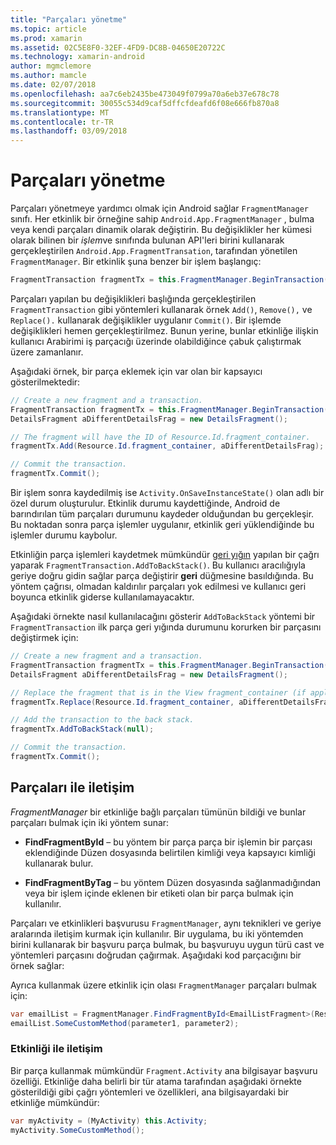 ```yaml
---
title: "Parçaları yönetme"
ms.topic: article
ms.prod: xamarin
ms.assetid: 02C5E8F0-32EF-4FD9-DC8B-04650E20722C
ms.technology: xamarin-android
author: mgmclemore
ms.author: mamcle
ms.date: 02/07/2018
ms.openlocfilehash: aa7c6eb2435be473049f0799a70a6eb37e678c78
ms.sourcegitcommit: 30055c534d9caf5dffcfdeafd6f08e666fb870a8
ms.translationtype: MT
ms.contentlocale: tr-TR
ms.lasthandoff: 03/09/2018
---
```

# <a name="managing-fragments"></a>Parçaları yönetme

Parçaları yönetmeye yardımcı olmak için Android sağlar `FragmentManager` sınıfı. Her etkinlik bir örneğine sahip `Android.App.FragmentManager` , bulma veya kendi parçaları dinamik olarak değiştirin. Bu değişiklikler her kümesi olarak bilinen bir *işlem*ve sınıfında bulunan API'leri birini kullanarak gerçekleştirilen `Android.App.FragmentTransation`, tarafından yönetilen `FragmentManager`. Bir etkinlik şuna benzer bir işlem başlangıç:

```csharp
FragmentTransaction fragmentTx = this.FragmentManager.BeginTransaction();
```

Parçaları yapılan bu değişiklikleri başlığında gerçekleştirilen `FragmentTransaction` gibi yöntemleri kullanarak örnek `Add()`, `Remove(),` ve `Replace().` kullanarak değişiklikler uygulanır `Commit()`. Bir işlemde değişiklikleri hemen gerçekleştirilmez.
Bunun yerine, bunlar etkinliğe ilişkin kullanıcı Arabirimi iş parçacığı üzerinde olabildiğince çabuk çalıştırmak üzere zamanlanır.

Aşağıdaki örnek, bir parça eklemek için var olan bir kapsayıcı gösterilmektedir:

```csharp
// Create a new fragment and a transaction.
FragmentTransaction fragmentTx = this.FragmentManager.BeginTransaction();
DetailsFragment aDifferentDetailsFrag = new DetailsFragment();

// The fragment will have the ID of Resource.Id.fragment_container.
fragmentTx.Add(Resource.Id.fragment_container, aDifferentDetailsFrag);

// Commit the transaction.
fragmentTx.Commit();
```

Bir işlem sonra kaydedilmiş ise `Activity.OnSaveInstanceState()` olan adlı bir özel durum oluşturulur. Etkinlik durumu kaydettiğinde, Android de barındırılan tüm parçaları durumunu kaydeder olduğundan bu gerçekleşir. Bu noktadan sonra parça işlemler uygulanır, etkinlik geri yüklendiğinde bu işlemler durumu kaybolur.

Etkinliğin parça işlemleri kaydetmek mümkündür [geri yığın](http://developer.android.com/guide/topics/fundamentals/tasks-and-back-stack.html) yapılan bir çağrı yaparak `FragmentTransaction.AddToBackStack()`. Bu kullanıcı aracılığıyla geriye doğru gidin sağlar parça değiştirir **geri** düğmesine basıldığında. Bu yöntem çağrısı, olmadan kaldırılır parçaları yok edilmesi ve kullanıcı geri boyunca etkinlik giderse kullanılamayacaktır.

Aşağıdaki örnekte nasıl kullanılacağını gösterir `AddToBackStack` yöntemi bir `FragmentTransaction` ilk parça geri yığında durumunu korurken bir parçasını değiştirmek için:

```csharp
// Create a new fragment and a transaction.
FragmentTransaction fragmentTx = this.FragmentManager.BeginTransaction();
DetailsFragment aDifferentDetailsFrag = new DetailsFragment();

// Replace the fragment that is in the View fragment_container (if applicable).
fragmentTx.Replace(Resource.Id.fragment_container, aDifferentDetailsFrag);

// Add the transaction to the back stack.
fragmentTx.AddToBackStack(null);

// Commit the transaction.
fragmentTx.Commit();
```


## <a name="communicating-with-fragments"></a>Parçaları ile iletişim

*FragmentManager* bir etkinliğe bağlı parçaları tümünün bildiği ve bunlar parçaları bulmak için iki yöntem sunar:

-   **FindFragmentById** &ndash; bu yöntem bir parça parça bir işlemin bir parçası eklendiğinde Düzen dosyasında belirtilen kimliği veya kapsayıcı kimliği kullanarak bulur.

-   **FindFragmentByTag** &ndash; bu yöntem Düzen dosyasında sağlanmadığından veya bir işlem içinde eklenen bir etiketi olan bir parça bulmak için kullanılır.

Parçaları ve etkinlikleri başvurusu `FragmentManager`, aynı teknikleri ve geriye aralarında iletişim kurmak için kullanılır. Bir uygulama, bu iki yöntemden birini kullanarak bir başvuru parça bulmak, bu başvuruyu uygun türü cast ve yöntemleri parçasını doğrudan çağırmak. Aşağıdaki kod parçacığını bir örnek sağlar:

Ayrıca kullanmak üzere etkinlik için olası `FragmentManager` parçaları bulmak için:

```csharp
var emailList = FragmentManager.FindFragmentById<EmailListFragment>(Resource.Id.email_list_fragment);
emailList.SomeCustomMethod(parameter1, parameter2);
```


### <a name="communicating-with-the-activity"></a>Etkinliği ile iletişim

Bir parça kullanmak mümkündür `Fragment.Activity` ana bilgisayar başvuru özelliği. Etkinliğe daha belirli bir tür atama tarafından aşağıdaki örnekte gösterildiği gibi çağrı yöntemleri ve özellikleri, ana bilgisayardaki bir etkinliğe mümkündür:

```csharp
var myActivity = (MyActivity) this.Activity;
myActivity.SomeCustomMethod();
```
